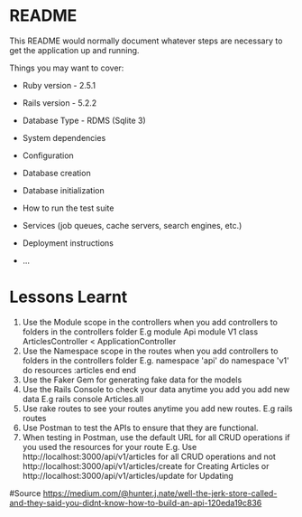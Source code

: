 # README

This README would normally document whatever steps are necessary to get the
application up and running.

Things you may want to cover:

* Ruby version - 2.5.1

* Rails version - 5.2.2

* Database Type - RDMS (Sqlite 3)

* System dependencies

* Configuration

* Database creation

* Database initialization

* How to run the test suite

* Services (job queues, cache servers, search engines, etc.)

* Deployment instructions

* ...



# Lessons Learnt

1. Use the Module scope in the controllers when you add controllers to folders in the controllers folder
E.g module Api
      module V1
        class ArticlesController < ApplicationController
2. Use the Namespace scope in the routes when you add controllers to folders in the controllers folder
E.g. namespace 'api' do
        namespace 'v1' do
          resources :articles
        end
     end
3. Use the Faker Gem for generating fake data for the models
4. Use the Rails Console to check your data anytime you add you add new data
E.g rails console
    Articles.all
5. Use rake routes to see your routes anytime you add new routes.
E.g rails routes
6. Use Postman to test the APIs to ensure that they are functional.
7. When testing in Postman, use the default URL for all CRUD operations if you used the resources for your route
E.g. Use http://localhost:3000/api/v1/articles for all CRUD operations and not http://localhost:3000/api/v1/articles/create for Creating Articles or http://localhost:3000/api/v1/articles/update for Updating 

#Source
https://medium.com/@hunter.j.nate/well-the-jerk-store-called-and-they-said-you-didnt-know-how-to-build-an-api-120eda19c836

